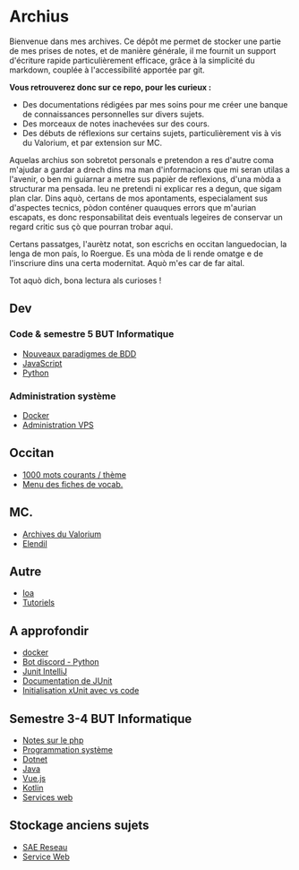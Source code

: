 # Archius

Bienvenue dans mes archives.
Ce dépôt me permet de stocker une partie de mes prises de notes, et de manière générale, il me fournit un support d'écriture rapide particulièrement efficace, grâce à la simplicité du markdown, couplée à l'accessibilité apportée par git.

**Vous retrouverez donc sur ce repo, pour les curieux :**

- Des documentations rédigées par mes soins pour me créer une banque de connaissances personnelles sur divers sujets.
- Des morceaux de notes inachevées sur des cours.
- Des débuts de réflexions sur certains sujets, particulièrement vis à vis du Valorium, et par extension sur MC.

Aquelas archius son sobretot personals e pretendon a res d'autre coma m'ajudar a gardar a drech dins ma man d'informacions que mi seran utilas a l'avenir, o ben mi guiarnar a metre sus papièr de reflexions, d'una mòda a structurar ma pensada.
Ieu ne pretendi ni explicar res a degun, que sigam plan clar.
Dins aquò, certans de mos apontaments, especialament sus d'aspectes tecnics, pòdon conténer quauques errors que m'aurian escapats, es donc responsabilitat deis eventuals legeires de conservar un regard critic sus çò que pourran trobar aqui.

Certans passatges, l'aurètz notat, son escrichs en occitan languedocian, la lenga de mon país, lo Roergue. Es una mòda de li rende omatge e de l'inscriure dins una certa modernitat. Aquò m'es car de far aital.

Tot aquò dich, bona lectura als curioses !

## Dev

### Code & semestre 5 BUT Informatique

- [Nouveaux paradigmes de BDD](./src/nouveaux_parag_bdd/menu.md)
- [JavaScript](./src/javascript/sommaire.md)
- [Python](./src/python/menu.md)

### Administration système

- [Docker](./src/docker/sommaire.md)
- [Administration VPS](./src/vps/menu.md)


## Occitan

- [1000 mots courants / thème](./src/oc/mots_courants_theme.md)
- [Menu des fiches de vocab.](./src/oc/menu_fiches.md)
  

## MC.

- [Archives du Valorium](./src/mc/valorium/accueil.md)
- [Elendil](./src/mc/Elendil/Ligue.md)

## Autre

- [Ioa](./src/ioa/menu.md)
- [Tutoriels](./src/tutoriels/menu.md)


## A approfondir

- [docker](https://www.youtube.com/playlist?list=PL6gx4Cwl9DGBkvpSIgwchk0glHLz7CQ-7)
- [Bot discord - Python](https://www.youtube.com/playlist?list=PL6gx4Cwl9DGAHdJdtEl0-XiRfPRAvpbSz)
- [Junit IntelliJ](https://www.jetbrains.com/help/idea/junit.html#intellij)
- [Documentation de JUnit](https://junit.org/junit5/docs/current/user-guide/#writing-tests)
- [Initialisation xUnit avec vs code](https://code.visualstudio.com/docs/csharp/testing)


## Semestre 3-4 BUT Informatique

- [Notes sur le php](./src/php/intro.md)
- [Programmation système](./src/programmationSysteme/intro.md)
- [Dotnet](./src/dotnet/intro.md)
- [Java](./src/java/sommaire.md)
- [Vue.js](./src/vue/sommaire.md)
- [Kotlin](./src/kotlin/sommaire.md)
- [Services web](./src/servicesWeb/sommaire.md)


## Stockage anciens sujets

- [SAE Reseau](./src/saeReseau/notes1.md)
- [Service Web](./src/stockageCode/servicesWeb/sommaire.md)